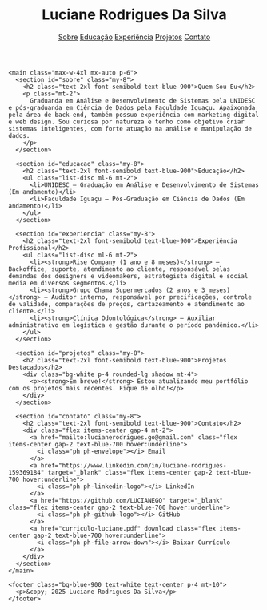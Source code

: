 <!DOCTYPE html>
<html lang="pt-BR">
  <head>
    <meta charset="UTF-8" />
    <meta name="viewport" content="width=device-width, initial-scale=1.0" />
    <title>Luciane Rodrigues - Portfólio</title>
    <link href="https://fonts.googleapis.com/css2?family=Inter:wght@400;600;700&display=swap" rel="stylesheet" />
    <script src="https://cdn.tailwindcss.com"></script>
    <script src="https://unpkg.com/@phosphor-icons/web"></script>
  </head>
  <body class="font-inter bg-gray-100 text-gray-800">
    <header class="bg-blue-900 text-white p-6 text-center shadow-md">
      <h1 class="text-3xl font-bold">Luciane Rodrigues Da Silva</h1>
      <nav class="mt-4 space-x-4">
        <a href="#sobre" class="hover:underline">Sobre</a>
        <a href="#educacao" class="hover:underline">Educação</a>
        <a href="#experiencia" class="hover:underline">Experiência</a>
        <a href="#projetos" class="hover:underline">Projetos</a>
        <a href="#contato" class="hover:underline">Contato</a>
      </nav>
    </header>

    <main class="max-w-4xl mx-auto p-6">
      <section id="sobre" class="my-8">
        <h2 class="text-2xl font-semibold text-blue-900">Quem Sou Eu</h2>
        <p class="mt-2">
          Graduanda em Análise e Desenvolvimento de Sistemas pela UNIDESC e pós-graduanda em Ciência de Dados pela Faculdade Iguaçu. Apaixonada pela área de back-end, também possuo experiência com marketing digital e web design. Sou curiosa por natureza e tenho como objetivo criar sistemas inteligentes, com forte atuação na análise e manipulação de dados.
        </p>
      </section>

      <section id="educacao" class="my-8">
        <h2 class="text-2xl font-semibold text-blue-900">Educação</h2>
        <ul class="list-disc ml-6 mt-2">
          <li>UNIDESC – Graduação em Análise e Desenvolvimento de Sistemas (Em andamento)</li>
          <li>Faculdade Iguaçu – Pós-Graduação em Ciência de Dados (Em andamento)</li>
        </ul>
      </section>

      <section id="experiencia" class="my-8">
        <h2 class="text-2xl font-semibold text-blue-900">Experiência Profissional</h2>
        <ul class="list-disc ml-6 mt-2">
          <li><strong>Rise Company (1 ano e 8 meses)</strong> – Backoffice, suporte, atendimento ao cliente, responsável pelas demandas dos designers e videomakers, estrategista digital e social media em diversos segmentos.</li>
          <li><strong>Grupo Chama Supermercados (2 anos e 3 meses)</strong> – Auditor interno, responsável por precificações, controle de validade, comparações de preços, cartazeamento e atendimento ao cliente.</li>
          <li><strong>Clínica Odontológica</strong> – Auxiliar administrativo em logística e gestão durante o período pandêmico.</li>
        </ul>
      </section>

      <section id="projetos" class="my-8">
        <h2 class="text-2xl font-semibold text-blue-900">Projetos Destacados</h2>
        <div class="bg-white p-4 rounded-lg shadow mt-4">
          <p><strong>Em breve!</strong> Estou atualizando meu portfólio com os projetos mais recentes. Fique de olho!</p>
        </div>
      </section>

      <section id="contato" class="my-8">
        <h2 class="text-2xl font-semibold text-blue-900">Contato</h2>
        <div class="flex items-center gap-4 mt-2">
          <a href="mailto:lucianerodrigues.go@gmail.com" class="flex items-center gap-2 text-blue-700 hover:underline">
            <i class="ph ph-envelope"></i> Email
          </a>
          <a href="https://www.linkedin.com/in/luciane-rodrigues-159369184" target="_blank" class="flex items-center gap-2 text-blue-700 hover:underline">
            <i class="ph ph-linkedin-logo"></i> LinkedIn
          </a>
          <a href="https://github.com/LUCIANEGO" target="_blank" class="flex items-center gap-2 text-blue-700 hover:underline">
            <i class="ph ph-github-logo"></i> GitHub
          </a>
          <a href="curriculo-luciane.pdf" download class="flex items-center gap-2 text-blue-700 hover:underline">
            <i class="ph ph-file-arrow-down"></i> Baixar Currículo
          </a>
        </div>
      </section>
    </main>

    <footer class="bg-blue-900 text-white text-center p-4 mt-10">
      <p>&copy; 2025 Luciane Rodrigues Da Silva</p>
    </footer>
  </body>
</html>
